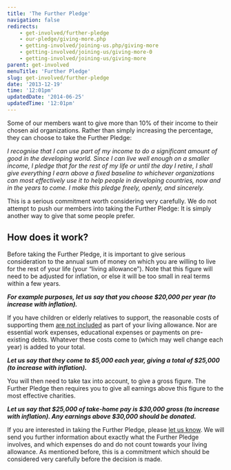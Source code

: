 ```yaml
---
title: 'The Further Pledge'
navigation: false
redirects:
    - get-involved/further-pledge
    - our-pledge/giving-more.php
    - getting-involved/joining-us.php/giving-more
    - getting-involved/joining-us/giving-more-0
    - getting-involved/joining-us/giving-more
parent: get-involved
menuTitle: 'Further Pledge'
slug: get-involved/further-pledge
date: '2013-12-19'
time: '12:01pm'
updatedDate: '2014-06-25'
updatedTime: '12:01pm'
---
```

Some of our members want to give more than 10% of their income to their chosen aid organizations. Rather than simply increasing the percentage, they can choose to take the Further Pledge:

_I recognise that I can use part of my income to do a significant amount of good in the developing world. Since I can live well enough on a smaller income, I pledge that for the rest of my life or until the day I retire, I shall give everything I earn above a fixed baseline to whichever organizations can most effectively use it to help people in developing countries, now and in the years to come. I make this pledge freely, openly, and sincerely._

This is a serious commitment worth considering very carefully. We do not attempt to push our members into taking the Further Pledge: It is simply another way to give that some people prefer.

## How does it work?

Before taking the Further Pledge, it is important to give serious consideration to the annual sum of money on which you are willing to live for the rest of your life (your “living allowance”). Note that this figure will need to be adjusted for inflation, or else it will be too small in real terms within a few years.

_**For example purposes, let us say that you choose $20,000 per year (to increase with inflation).**_

If you have children or elderly relatives to support, the reasonable costs of supporting them <u>are not included</u> as part of your living allowance. Nor are essential work expenses, educational expenses or payments on pre-existing debts. Whatever these costs come to (which may well change each year) is added to your total.

_**Let us say that they come to $5,000 each year, giving a total of $25,000 (to increase with inflation).**_

You will then need to take tax into account, to give a gross figure. The Further Pledge then requires you to give all earnings above this figure to the most effective charities.

_**Let us say that $25,000 of take-home pay is $30,000 gross (to increase with inflation). Any earnings above $30,000 should be donated.**_

If you are interested in taking the Further Pledge, please [let us know](/about-us/contact-us). We will send you further information about exactly what the Further Pledge involves, and which expenses do and do not count towards your living allowance. As mentioned before, this is a commitment which should be considered very carefully before the decision is made.